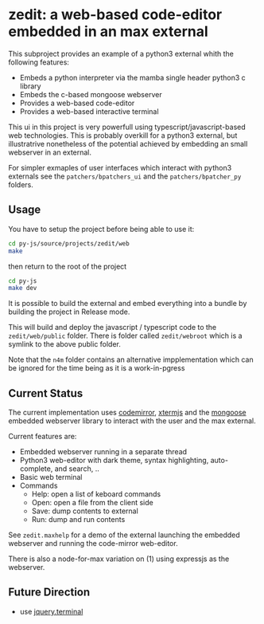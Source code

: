 # zedit: a web-based code-editor embedded in an max external

This subproject provides an example of a python3 external whith the following features:

- Embeds a python interpreter via the mamba single header python3 c library
- Embeds the c-based mongoose webserver
- Provides a web-based code-editor
- Provides a web-based interactive terminal

This ui in this project is very powerfull using typescript/javascript-based web technologies. This is probably overkill for a python3 external, but illustratrive nonetheless of the potential achieved by embedding an small webserver in an external.

For simpler exmaples of user interfaces which interact with python3 externals see the `patchers/bpatchers_ui` and the `patchers/bpatcher_py` folders.

## Usage

You have to setup the project before being able to use it:

```bash
cd py-js/source/projects/zedit/web
make
```

then return to the root of the project

```bash
cd py-js
make dev
```

It is possible to build the external and embed everything into a bundle by building the project in Release mode.

This will build and deploy the javascript / typescript code to the `zedit/web/public` folder. There is folder called `zedit/webroot` which is a symlink to the above public folder.

Note that the `n4m` folder contains an alternative impplementation which can be ignored for the time being as it is a work-in-pgress

## Current Status

The current implementation uses [codemirror](https://codemirror.net), [xtermjs](https://github.com/xtermjs/xterm.js) and the [mongoose](https://github.com/cesanta/mongoose) embedded webserver library to interact with the user and the max external.

Current features are:

- Embedded webserver running in a separate thread
- Python3 web-editor with dark theme, syntax highlighting, auto-complete, and search, ..
- Basic web terminal
- Commands
  - Help: open a list of keboard commands
  - Open: open a file from the client side
  - Save: dump contents to external
  - Run: dump and run contents

See `zedit.maxhelp` for a demo of the external launching the embedded webserver and running the code-mirror web-editor.

There is also a node-for-max variation on (1) using expressjs as the webserver.

## Future Direction

- use [jquery.terminal](https://github.com/jcubic/jquery.terminal)
